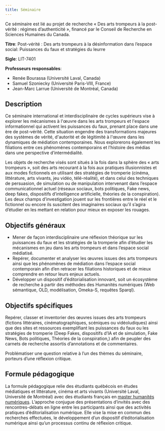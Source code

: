 ```yaml
---
title: Séminaire
---
```


Ce séminaire est lié au projet de recherche « Des arts trompeurs à la post-vérité : régimes d’authenticité », financé par le Conseil de Recherche en Sciences Humaines du Canada.

**Titre**: Post-vérité : Des arts trompeurs à la désinformation dans l’espace social: Puissances du faux et stratégies du leurre

**Sigle**: LIT-7401

**Professeurs responsables**:

- Renée Bourassa (Université Laval, Canada)
- Samuel Szoniecky (Université Paris-VIII, France)
- Jean-Marc Larrue (Université de Montréal, Canada)


## Description

Ce séminaire international et interdisciplinaire de cycles supérieurs vise à explorer les mécanismes à l'œuvre dans les arts trompeurs et l'espace informationnel qui activent les puissances du faux, prenant place dans une ère de post-vérité. Cette situation engendre des transformations majeures des systèmes de vérité, d'autorité et de légitimité à l'œuvre dans les dynamiques de médiation contemporaines. Nous explorerons également les filiations entre ces phénomènes contemporains et l’histoire des médias dans une perspective d’intermédialité.

Les objets de recherche visés sont situés à la fois dans la sphère des « arts trompeurs », soit des arts recourant à la fois aux pratiques illusionnistes et aux modes fictionnels en utilisant des stratégies de tromperie (cinéma, littérature, arts vivants, jeu vidéo, télé-réalité), et dans celui des techniques de persuasion, de simulation ou de manipulation intervenant dans l’espace communicationnel actuel (réseaux sociaux, bots politiques, Fake news, deep fakes, dispositifs d’intelligence artificielle, théories de la conspiration). Les deux champs d’investigation jouent sur les frontières entre le réel et le fictionnel ou encore ils suscitent des imaginaires sociaux qu’il s’agira d’étudier en les mettant en relation pour mieux en exposer les rouages.

## Objectifs généraux

- Mener de façon interdisciplinaire une réflexion théorique sur les puissances du faux et les stratégies de la tromperie afin d’étudier les mécanismes en jeu dans les arts trompeurs et dans l’espace social médiatisé.
- Repérer, documenter et analyser les œuvres issues des arts trompeurs ainsi que les phénomènes de médiation dans l’espace social contemporain afin d’en retracer les filiations historiques et de mieux comprendre en retour leurs enjeux actuels.
- Développer un dispositif d’éditorialisation innovant, soit un écosystème de recherche à partir des méthodes des Humanités numériques (Web sémantique, OLD, modélisation, Omeka-S, requêtes Sparql).

## Objectifs spécifiques

Repérer, classer et inventorier des œuvres issues des arts trompeurs (fictions littéraires, cinématographiques, scéniques ou vidéoludiques) ainsi que des sites et ressources exemplifiant les puissances du faux ou les stratégies de tromperie (Deep Fakes, dispositifs d’IA et de simulation, Fake News, Bots politiques, Théories de la conspiration,) afin de peupler des carnets de recherche assortis d’annotations et de commentaires.

Problématiser une question relative à l’un des thèmes du séminaire, porteurs d’une réflexion critique.

## Formule pédagogique

La formule pédagogique relie des étudiants québécois en études médiatiques et littérature, cinéma et arts vivants (Université Laval, Université de Montréal) avec des étudiants français en [master humanités numériques](http://www.humanites-numeriques.univ-paris8.fr/). L’approche conjugue des présentations d’invités avec des rencontres-débats en ligne entre les participants ainsi que des activités pratiques d’éditorialisation numérique. Elle vise la mise en commun des recherches effectuées, le développement d’un dispositif d’éditorialisation numérique ainsi qu’un processus continu de réflexion critique.